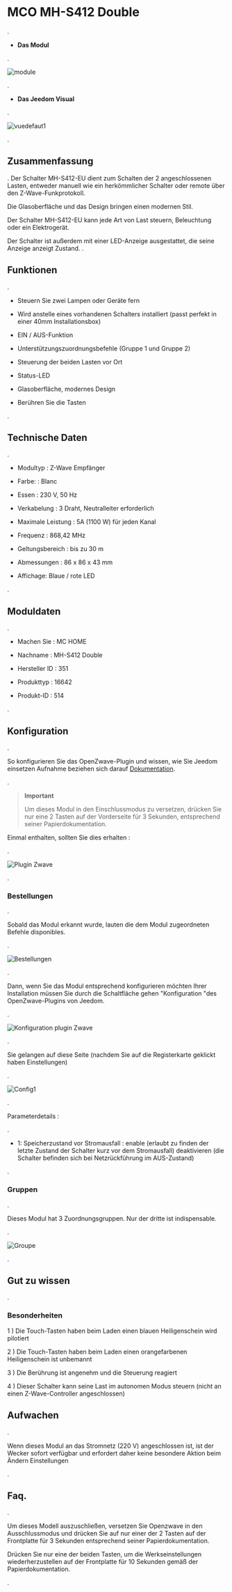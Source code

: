 MCO MH-S412 Double 
==================

\.

-   **Das Modul**

\.

![module](images/mco.mhs412/module.jpg)

\.

-   **Das Jeedom Visual**

\.

![vuedefaut1](images/mco.mhs412/vuedefaut1.jpg)

\.

Zusammenfassung 
------

\.
Der Schalter MH-S412-EU dient zum Schalten der 2 angeschlossenen Lasten,
entweder manuell wie ein herkömmlicher Schalter oder remote über den
Z-Wave-Funkprotokoll.

Die Glasoberfläche und das Design bringen einen modernen Stil.

Der Schalter MH-S412-EU kann jede Art von Last steuern,
Beleuchtung oder ein Elektrogerät.

Der Schalter ist außerdem mit einer LED-Anzeige ausgestattet, die seine Anzeige anzeigt
Zustand. \.

Funktionen 
---------

\.

-   Steuern Sie zwei Lampen oder Geräte fern

-   Wird anstelle eines vorhandenen Schalters installiert (passt
    perfekt in einer 40mm Installationsbox)

-   EIN / AUS-Funktion

-   Unterstützungszuordnungsbefehle (Gruppe 1 und Gruppe 2)

-   Steuerung der beiden Lasten vor Ort

-   Status-LED

-   Glasoberfläche, modernes Design

-   Berühren Sie die Tasten

\.

Technische Daten 
---------------------------

\.

-   Modultyp : Z-Wave Empfänger

-   Farbe: : Blanc

-   Essen : 230 V, 50 Hz

-   Verkabelung : 3 Draht, Neutralleiter erforderlich

-   Maximale Leistung : 5A (1100 W) für jeden Kanal

-   Frequenz : 868,42 MHz

-   Geltungsbereich : bis zu 30 m

-   Abmessungen : 86 x 86 x 43 mm

-   Affichage: Blaue / rote LED

\.

Moduldaten 
-----------------

\.

-   Machen Sie : MC HOME

-   Nachname : MH-S412 Double

-   Hersteller ID : 351

-   Produkttyp : 16642

-   Produkt-ID : 514

\.

Konfiguration 
-------------

\.

So konfigurieren Sie das OpenZwave-Plugin und wissen, wie Sie Jeedom einsetzen
Aufnahme beziehen sich darauf
[Dokumentation](https://jeedom.fr/doc/documentation/plugins/openzwave/de_DE/openzwave.html).

\.

> **Important**
>
> Um dieses Modul in den Einschlussmodus zu versetzen, drücken Sie nur eine
> 2 Tasten auf der Vorderseite für 3 Sekunden, entsprechend seiner
> Papierdokumentation.

Einmal enthalten, sollten Sie dies erhalten :

\.

![Plugin Zwave](images/mco.mhs412/information.jpg)

\.

### Bestellungen 

\.

Sobald das Modul erkannt wurde, lauten die dem Modul zugeordneten Befehle
disponibles.

\.

![Bestellungen](images/mco.mhs412/commandes.jpg)

\.

Dann, wenn Sie das Modul entsprechend konfigurieren möchten
Ihrer Installation müssen Sie durch die Schaltfläche gehen
"Konfiguration "des OpenZwave-Plugins von Jeedom.

\.

![Konfiguration plugin Zwave](images/plugin/bouton_configuration.jpg)

\.

Sie gelangen auf diese Seite (nachdem Sie auf die Registerkarte geklickt haben
Einstellungen)

\.

![Config1](images/mco.mhs412/config1.jpg)

\.

Parameterdetails :

\.

-   1: Speicherzustand vor Stromausfall : enable (erlaubt zu finden
    der letzte Zustand der Schalter kurz vor dem Stromausfall)
    deaktivieren (die Schalter befinden sich bei Netzrückführung im AUS-Zustand)

\.

### Gruppen 

\.

Dieses Modul hat 3 Zuordnungsgruppen. Nur der dritte ist
indispensable.

\.

![Groupe](images/mco.mhs412/groupe.jpg)

\.

Gut zu wissen 
------------

\.

### Besonderheiten 

1 \) Die Touch-Tasten haben beim Laden einen blauen Heiligenschein
wird pilotiert

2 \) Die Touch-Tasten haben beim Laden einen orangefarbenen Heiligenschein
ist unbemannt

3 \) Die Berührung ist angenehm und die Steuerung reagiert

4 \) Dieser Schalter kann seine Last im autonomen Modus steuern (nicht
an einen Z-Wave-Controller angeschlossen)

Aufwachen 
------

\.

Wenn dieses Modul an das Stromnetz (220 V) angeschlossen ist, ist der Wecker sofort verfügbar
und erfordert daher keine besondere Aktion beim Ändern
Einstellungen

\.

Faq. 
------

\.

Um dieses Modell auszuschließen, versetzen Sie Openzwave in den Ausschlussmodus und drücken Sie
auf nur einer der 2 Tasten auf der Frontplatte für 3 Sekunden entsprechend seiner
Papierdokumentation.

Drücken Sie nur eine der beiden Tasten, um die Werkseinstellungen wiederherzustellen
auf der Frontplatte für 10 Sekunden gemäß der Papierdokumentation.

\.

